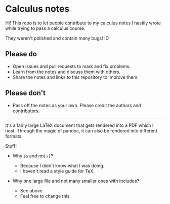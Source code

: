 # Calculus notes

Hi! This repo is to let people contribute to my calculus 
notes I hastily wrote while trying to pass a 
calculus course.

They weren't polished and contain many bugs! :D

## Please do

*	Open issues and pull requests to mark and fix problems.
*	Learn from the notes and discuss them with others.
*	Share the notes and links to this repository to improve them.


## Please don't

*	Pass off the notes as your own. Please credit the authors and 
	contributors.


----------

It's a fairly large LaTeX document that gets rendered into a PDF which I 
host. Through the magic of pandoc, it can also be rendered into 
different formats.

Stuff!

*	Why `$$` and not `\[`?
	*	Because I didn't know what I was doing.
	*	I haven't read a style guide for TeX.

*	Why one large file and not many smaller ones with includes?
	*	See above.
	*	Feel free to change this.


